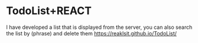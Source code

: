 # TodoList+REACT
I have developed a list that is displayed from the server, you can also search the list by (phrase) and delete them
https://reaklsit.github.io/TodoList/

